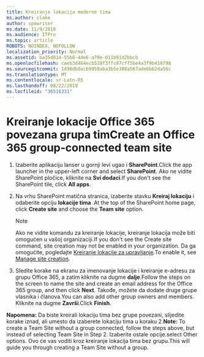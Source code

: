 ```yaml
---
title: Kreiranje lokacija moderne tima
ms.author: clake
author: spowriter
ms.date: 11/9/2018
ms.audience: ITPro
ms.topic: article
ROBOTS: NOINDEX, NOFOLLOW
localization_priority: Normal
ms.assetid: ba35d814-55b8-44e6-a70e-011b91d2bbcb
ms.openlocfilehash: caeb3d464ecb528f3ffc87cf75be4a3f9b410798
ms.sourcegitcommit: 1d98db8acb9959aba3b5e308a567ade6b62da56c
ms.translationtype: MT
ms.contentlocale: sr-Latn-RS
ms.lasthandoff: 08/22/2019
ms.locfileid: "36516331"
---
```

# <a name="create-an-office-365-group-connected-team-site"></a><span data-ttu-id="5bc85-102">Kreiranje lokacije Office 365 povezana grupa tim</span><span class="sxs-lookup"><span data-stu-id="5bc85-102">Create an Office 365 group-connected team site</span></span>

1. <span data-ttu-id="5bc85-103">Izaberite aplikaciju lanser u gornji levi ugao i **SharePoint**.</span><span class="sxs-lookup"><span data-stu-id="5bc85-103">Click the app launcher in the upper-left corner and select **SharePoint**.</span></span> <span data-ttu-id="5bc85-104">Ako ne vidite SharePoint pločice, kliknite na **Svi dodaci**.</span><span class="sxs-lookup"><span data-stu-id="5bc85-104">If you don't see the SharePoint tile, click **All apps**.</span></span>
    
2. <span data-ttu-id="5bc85-105">Na vrhu SharePoint matična stranica, izaberite stavku **Kreiraj lokaciju** i odaberite opciju **lokacije tima** .</span><span class="sxs-lookup"><span data-stu-id="5bc85-105">At the top of the SharePoint home page, click **Create site** and choose the **Team site** option.</span></span> 
    
    > [!NOTE]
    > <span data-ttu-id="5bc85-106">Ako ne vidite komandu za kreiranje lokacije, kreiranje lokacija može biti omogućen u vašoj organizaciji.</span><span class="sxs-lookup"><span data-stu-id="5bc85-106">If you don't see the Create site command, site creation may not be enabled in your organization.</span></span> <span data-ttu-id="5bc85-107">Da ga omogućite, pogledajte [Kreiranje lokacije za upravljanje](https://go.microsoft.com/fwlink/?linkid=2009644).</span><span class="sxs-lookup"><span data-stu-id="5bc85-107">To enable it, see [Manage site creation](https://go.microsoft.com/fwlink/?linkid=2009644).</span></span> 
  
3. <span data-ttu-id="5bc85-108">Sledite korake na ekranu za imenovanje lokacije i kreiranje e-adresu za grupu Office 365, a zatim kliknite na dugme **dalje**.</span><span class="sxs-lookup"><span data-stu-id="5bc85-108">Follow the steps on the screen to name the site and create an email address for the Office 365 group, and then click **Next**.</span></span> <span data-ttu-id="5bc85-109">Takođe, možete da dodate druge grupe vlasnika i članova.</span><span class="sxs-lookup"><span data-stu-id="5bc85-109">You can also add other group owners and members.</span></span> <span data-ttu-id="5bc85-110">Kliknite na dugme **Završi**.</span><span class="sxs-lookup"><span data-stu-id="5bc85-110">Click **Finish**.</span></span>
  
 <span data-ttu-id="5bc85-111">**Napomena:** Da biste kreirali lokaciju tima bez grupe povezani, slijedite korake iznad, ali umesto da izaberete lokaciju tima u koraku 2.</span><span class="sxs-lookup"><span data-stu-id="5bc85-111">**Note:** To create a Team Site without a group connected, follow the steps above, but instead of selecting Team Site in Step 2.</span></span> <span data-ttu-id="5bc85-112">Izaberite ostale opcije.</span><span class="sxs-lookup"><span data-stu-id="5bc85-112">select Other options.</span></span> <span data-ttu-id="5bc85-113">Ovo će vas voditi kroz kreiranje lokacija tima bez grupu.</span><span class="sxs-lookup"><span data-stu-id="5bc85-113">This will guide you through creating a Team Site without a group.</span></span> 
    


